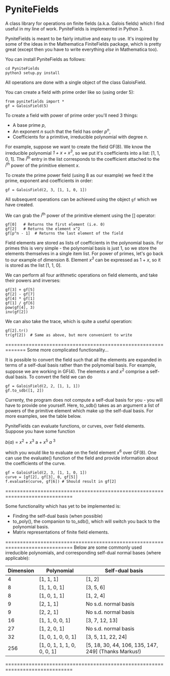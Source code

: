 # PyniteFields
A class library for operations on finite fields (a.k.a. Galois fields) which I find useful in my line of work. PyniteFields is implemented in Python 3.

PyniteFields is meant to be fairly intuitive and easy to use. It's inspired by some of the ideas in the Mathematica
FiniteFields package, which is pretty great (except then you have to write everything _else_ in Mathematica too).

You can install PyniteFields as follows:
```
cd PyniteFields
python3 setup.py install
```

All operations are done with a single object of the class GaloisField. 

You can create a field with prime order like so (using order 5):
```
from pynitefields import * 
gf = GaloisField(5)
```

To create a field with power of prime order you'll need 3 things:
- A base prime _p_,
- An exponent _n_ such that the field has order _p<sup>n</sup>_,
- Coefficients for a primitive, irreducible polynomial with degree _n_.

For example, suppose we want to create the field GF(8). We know the irreducible polynomial
_1 + x + x<sup>3</sup>_, so we put it's coefficients into a list: [1, 1, 0, 1]. The _i_<sup>th</sup>
entry in the list corresponds to the coefficient attached to the _i_<sup>th</sup> power of the primitive element _x_.

To create the prime power field (using 8 as our example) we feed it the prime, exponent and coefficients in order:
```
gf = GaloisField(2, 3, [1, 1, 0, 1])
```


All subsequent operations can be achieved using the object ```gf``` which we have created.

We can grab the _i_<sup>th</sup> power of the primitive element using the [] operator:
```
gf[0]   # Returns the first element (i.e. 0)
gf[2]   # Returns the element x^2
gf[p^n - 1]  # Returns the last element of the field
```

Field elements are stored as lists of coefficients in the polynomial basis. For primes this
is very simple - the polynomial basis is just 1, so we store the elements themselves in a 
single item list. For power of primes, let's go back
to our example of dimension 8. Element _x<sup>3</sup>_ can be expressed as 1 + _x_, so 
it is stored as the list [1, 1, 0].

We can perform all four arithmetic operations on field elements, and take their powers and inverses:
```
gf[3] + gf[5]
gf[2] - gf[7]
gf[4] * gf[1]
gf[1] / gf[6]
pow(gf[4], 3)
inv(gf[2])
```

We can also take the trace, which is quite a useful operation:
```
gf[2].tr()
tr(gf[2])  # Same as above, but more convenient to write
``` 

=============================================================
Some more complicated functionality...

It is possible to convert the field such that all the elements are expanded in terms of a
self-dual basis rather than the polynomial basis. For example, suppose we are working in GF(4).
The elements _x_ and _x_<sup>2</sup> comprise a self-dual basis. To convert the field we can do
```
gf = GaloisField(2, 2, [1, 1, 1])
gf.to_sdb([1, 2])
```
Currenty, the program does not compute a self-dual basis for you - you will have to provide one yourself.
Here, to_sdb() takes as an argument a list of powers of the primitive element which
make up the self-dual basis. For more examples, see the table below.  


PyniteFields can evaluate functions, or curves, over field elements. Suppose you have some function  
 
_b_(_a_) = _x_<sup>2</sup> + _x_<sup>3</sup> a + _x_<sup>5</sup> _a_ <sup>3</sup>  

which you would like to evaluate on the field element _x_<sup>6</sup> over GF(8). One can use the 
evaluate() function of the field and provide information about the coefficients of the curve.
```
gf = GaloisField(2, 3, [1, 1, 0, 1])
curve = [gf[2], gf[3], 0, gf[5]]
f.evaluate(curve, gf[6]) # Should result in gf[2]
```

=============================================================================

Some functionality which has yet to be implemented is:
- Finding the self-dual basis (when possible)
- to_poly(), the companion to to_sdb(), which will switch you back to the polynomial basis.
- Matrix representations of finite field elements.

=============================================================================
Below are some commonly used irreducible polynomials, and corresponding self-dual normal bases (where applicable):

| Dimension | Polynomial | Self-dual basis |
| --------- | ---------- | --------------- |
| 4   | [1, 1, 1]                   | [1, 2] |
| 8   | [1, 1, 0, 1]                | [3, 5, 6] |
| 8   | [1, 0, 1, 1]                | [1, 2, 4] |
| 9   | [2, 1, 1]                   | No s.d. normal basis |
| 9   | [2, 2, 1]                   | No s.d. normal basis |
| 16  | [1, 1, 0, 0, 1]             | [3, 7, 12, 13]  |
| 27  | [1, 2, 0, 1]                | No s.d. normal basis |  
| 32  | [1, 0, 1, 0, 0, 1]          | [3, 5, 11, 22, 24] |
| 256 | [1, 0, 1, 1, 1, 0, 0, 0, 1] | \[5, 18, 30, 44, 106, 135, 147, 249\] (Thanks Markus!) |

=============================================================================


